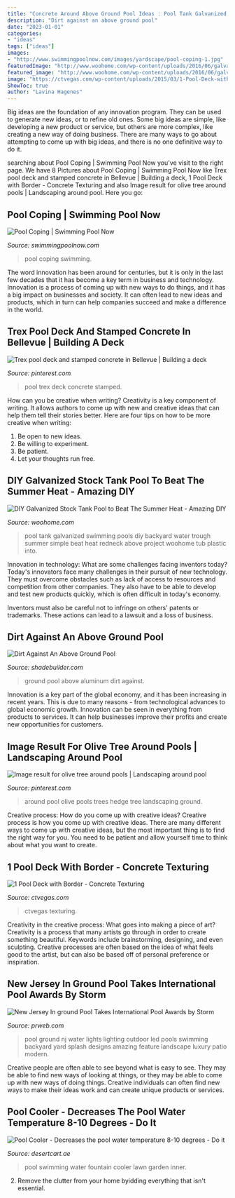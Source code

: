```yaml
---
title: "Concrete Around Above Ground Pool Ideas : Pool Tank Galvanized Swimming Pools Diy Backyard Water Trough Summer Simple Beat Heat Redneck Above Project Woohome Tub Plastic Into"
description: "Dirt against an above ground pool"
date: "2023-01-01"
categories:
- "ideas"
tags: ["ideas"]
images:
- "http://www.swimmingpoolnow.com/images/yardscape/pool-coping-1.jpg"
featuredImage: "http://www.woohome.com/wp-content/uploads/2016/06/galvanized-stock-tank-pool-ideas-woohome-10.jpg"
featured_image: "http://www.woohome.com/wp-content/uploads/2016/06/galvanized-stock-tank-pool-ideas-woohome-10.jpg"
image: "https://ctvegas.com/wp-content/uploads/2015/03/1-Pool-Deck-with-Border.jpg"
ShowToc: true
author: "Lavina Hagenes"
---
```



Big ideas are the foundation of any innovation program. They can be used to generate new ideas, or to refine old ones. Some big ideas are simple, like developing a new product or service, but others are more complex, like creating a new way of doing business. There are many ways to go about attempting to come up with big ideas, and there is no one definitive way to do it.

	

		
searching about Pool Coping | Swimming Pool Now you've visit to the right page. We have 8 Pictures about Pool Coping | Swimming Pool Now like Trex pool deck and stamped concrete in Bellevue | Building a deck, 1 Pool Deck with Border - Concrete Texturing and also Image result for olive tree around pools | Landscaping around pool. Here you go:
		
    
## Pool Coping | Swimming Pool Now

<img loading=lazy src="http://www.swimmingpoolnow.com/images/yardscape/pool-coping-1.jpg" onerror="this.onerror=null;this.src='https://tse4.mm.bing.net/th?id=OIP.FNl2zqc0iGiNhXC16RYONQHaE3&amp;pid=15.1';" alt="Pool Coping | Swimming Pool Now">

_Source: swimmingpoolnow.com_

>pool coping swimming. 

	

The word innovation has been around for centuries, but it is only in the last few decades that it has become a key term in business and technology. Innovation is a process of coming up with new ways to do things, and it has a big impact on businesses and society. It can often lead to new ideas and products, which in turn can help companies succeed and make a difference in the world.

    
## Trex Pool Deck And Stamped Concrete In Bellevue | Building A Deck

<img loading=lazy src="https://i.pinimg.com/736x/4d/cb/03/4dcb03b829ac93ff47e0448a4ed647f0.jpg" onerror="this.onerror=null;this.src='https://tse1.mm.bing.net/th?id=OIP.xD0cETjI2_IAYcIVjEi9UQHaFj&amp;pid=15.1';" alt="Trex pool deck and stamped concrete in Bellevue | Building a deck">

_Source: pinterest.com_

>pool trex deck concrete stamped. 

	

How can you be creative when writing?
Creativity is a key component of writing. It allows authors to come up with new and creative ideas that can help them tell their stories better. Here are four tips on how to be more creative when writing:
1. Be open to new ideas.
2. Be willing to experiment.
3. Be patient.
4. Let your thoughts run free.

    
## DIY Galvanized Stock Tank Pool To Beat The Summer Heat - Amazing DIY

<img loading=lazy src="http://www.woohome.com/wp-content/uploads/2016/06/galvanized-stock-tank-pool-ideas-woohome-10.jpg" onerror="this.onerror=null;this.src='https://tse3.mm.bing.net/th?id=OIP.-Z3Fqoz01op8RRicAVlgSgHaQq&amp;pid=15.1';" alt="DIY Galvanized Stock Tank Pool to Beat The Summer Heat - Amazing DIY">

_Source: woohome.com_

>pool tank galvanized swimming pools diy backyard water trough summer simple beat heat redneck above project woohome tub plastic into. 

	

Innovation in technology: What are some challenges facing inventors today?
Today's innovators face many challenges in their pursuit of new technology. They must overcome obstacles such as lack of access to resources and competition from other companies. They also have to be able to develop and test new products quickly, which is often difficult in today's economy.

Inventors must also be careful not to infringe on others' patents or trademarks. These actions can lead to a lawsuit and a loss of business.

    
## Dirt Against An Above Ground Pool

<img loading=lazy src="http://www.shadebuilder.com/images/dirt-against-an-above-ground-pool-21507228.jpg" onerror="this.onerror=null;this.src='https://tse4.mm.bing.net/th?id=OIP.e99dh8YRwwRXIoWXOAG5IwHaFf&amp;pid=15.1';" alt="Dirt Against An Above Ground Pool">

_Source: shadebuilder.com_

>ground pool above aluminum dirt against. 

	

Innovation is a key part of the global economy, and it has been increasing in recent years. This is due to many reasons - from technological advances to global economic growth. Innovation can be seen in everything from products to services. It can help businesses improve their profits and create new opportunities for customers.

    
## Image Result For Olive Tree Around Pools | Landscaping Around Pool

<img loading=lazy src="https://i.pinimg.com/736x/49/6e/d1/496ed1c683b203689fbb912047f9ddfd.jpg" onerror="this.onerror=null;this.src='https://tse1.mm.bing.net/th?id=OIP.KFQsbCJLwNv-8pOpLHmNNQHaFj&amp;pid=15.1';" alt="Image result for olive tree around pools | Landscaping around pool">

_Source: pinterest.com_

>around pool olive pools trees hedge tree landscaping ground. 

	

Creative process: How do you come up with creative ideas?
Creative process is how you come up with creative ideas. There are many different ways to come up with creative ideas, but the most important thing is to find the right way for you. You need to be patient and allow yourself time to think about what you want to create.

    
## 1 Pool Deck With Border - Concrete Texturing

<img loading=lazy src="https://ctvegas.com/wp-content/uploads/2015/03/1-Pool-Deck-with-Border.jpg" onerror="this.onerror=null;this.src='https://tse4.mm.bing.net/th?id=OIP.8sN9hws780tDW881k_F-6AHaFj&amp;pid=15.1';" alt="1 Pool Deck with Border - Concrete Texturing">

_Source: ctvegas.com_

>ctvegas texturing. 

	

Creativity in the creative process: What goes into making a piece of art?
Creativity is a process that many artists go through in order to create something beautiful. Keywords include brainstorming, designing, and even sculpting. Creative processes are often based on the idea of what feels good to the artist, but can also be based off of personal preference or inspiration.

    
## New Jersey In Ground Pool Takes International Pool Awards By Storm

<img loading=lazy src="http://ww1.prweb.com/prfiles/2011/11/07/8943900/nj-in-ground-pool.jpg" onerror="this.onerror=null;this.src='https://tse2.mm.bing.net/th?id=OIP.HOlin9bViThHw9YdQ5SIbAHaE8&amp;pid=15.1';" alt="New Jersey In ground Pool Takes International Pool Awards by Storm">

_Source: prweb.com_

>pool ground nj water lights lighting outdoor led pools swimming backyard yard splash designs amazing feature landscape luxury patio modern. 

	

Creative people are often able to see beyond what is easy to see. They may be able to find new ways of looking at things, or they may be able to come up with new ways of doing things. Creative individuals can often find new ways to make their ideas work and can create unique products or services.

    
## Pool Cooler - Decreases The Pool Water Temperature 8-10 Degrees - Do It

<img loading=lazy src="https://images-na.ssl-images-amazon.com/images/I/51Wc0pgxTGL.jpg" onerror="this.onerror=null;this.src='https://tse2.mm.bing.net/th?id=OIP.QqnQFgGXAjNG5DUts949vAHaEL&amp;pid=15.1';" alt="Pool Cooler - Decreases the pool water temperature 8-10 degrees - Do it">

_Source: desertcart.ae_

>pool swimming water fountain cooler lawn garden inner. 

	

2. Remove the clutter from your home byidding everything that isn't essential.

